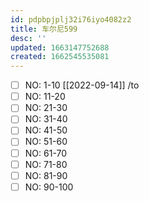 ```yaml
---
id: pdpbpjplj32i76iyo4082z2
title: 车尔尼599
desc: ''
updated: 1663147752688
created: 1662545535081
---
```

- [ ] NO: 1-10 [[2022-09-14]] /to
- [ ] NO: 11-20
- [ ] NO: 21-30
- [ ] NO: 31-40
- [ ] NO: 41-50
- [ ] NO: 51-60
- [ ] NO: 61-70
- [ ] NO: 71-80
- [ ] NO: 81-90
- [ ] NO: 90-100